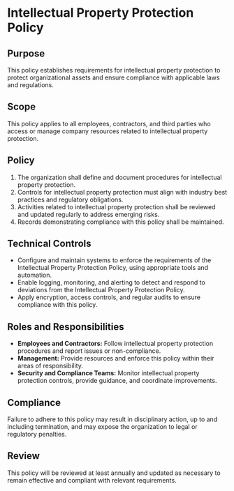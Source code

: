 # Intellectual Property Protection Policy

## Purpose
This policy establishes requirements for intellectual property protection to protect organizational assets and ensure compliance with applicable laws and regulations.

## Scope
This policy applies to all employees, contractors, and third parties who access or manage company resources related to intellectual property protection.

## Policy
1. The organization shall define and document procedures for intellectual property protection.
2. Controls for intellectual property protection must align with industry best practices and regulatory obligations.
3. Activities related to intellectual property protection shall be reviewed and updated regularly to address emerging risks.
4. Records demonstrating compliance with this policy shall be maintained.

## Technical Controls
- Configure and maintain systems to enforce the requirements of the Intellectual Property Protection Policy, using appropriate tools and automation.
- Enable logging, monitoring, and alerting to detect and respond to deviations from the Intellectual Property Protection Policy.
- Apply encryption, access controls, and regular audits to ensure compliance with this policy.

## Roles and Responsibilities
- **Employees and Contractors:** Follow intellectual property protection procedures and report issues or non-compliance.
- **Management:** Provide resources and enforce this policy within their areas of responsibility.
- **Security and Compliance Teams:** Monitor intellectual property protection controls, provide guidance, and coordinate improvements.

## Compliance
Failure to adhere to this policy may result in disciplinary action, up to and including termination, and may expose the organization to legal or regulatory penalties.

## Review
This policy will be reviewed at least annually and updated as necessary to remain effective and compliant with relevant requirements.
